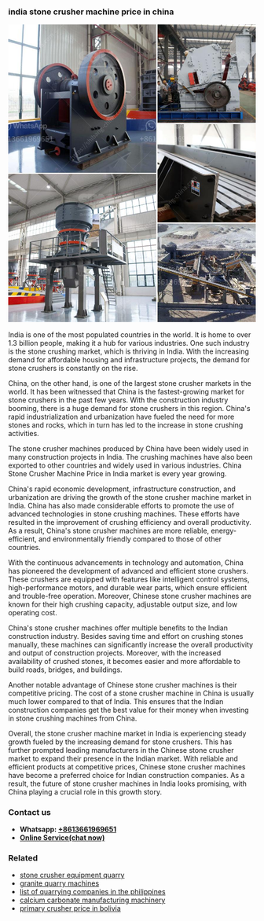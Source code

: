 <h3>india stone crusher machine price in china</h3><img src='1703042072.jpg' alt=''><p>India is one of the most populated countries in the world. It is home to over 1.3 billion people, making it a hub for various industries. One such industry is the stone crushing market, which is thriving in India. With the increasing demand for affordable housing and infrastructure projects, the demand for stone crushers is constantly on the rise.</p><p>China, on the other hand, is one of the largest stone crusher markets in the world. It has been witnessed that China is the fastest-growing market for stone crushers in the past few years. With the construction industry booming, there is a huge demand for stone crushers in this region. China's rapid industrialization and urbanization have fueled the need for more stones and rocks, which in turn has led to the increase in stone crushing activities.</p><p>The stone crusher machines produced by China have been widely used in many construction projects in India. The crushing machines have also been exported to other countries and widely used in various industries. China Stone Crusher Machine Price in India market is every year growing.</p><p>China's rapid economic development, infrastructure construction, and urbanization are driving the growth of the stone crusher machine market in India. China has also made considerable efforts to promote the use of advanced technologies in stone crushing machines. These efforts have resulted in the improvement of crushing efficiency and overall productivity. As a result, China's stone crusher machines are more reliable, energy-efficient, and environmentally friendly compared to those of other countries.</p><p>With the continuous advancements in technology and automation, China has pioneered the development of advanced and efficient stone crushers. These crushers are equipped with features like intelligent control systems, high-performance motors, and durable wear parts, which ensure efficient and trouble-free operation. Moreover, Chinese stone crusher machines are known for their high crushing capacity, adjustable output size, and low operating cost.</p><p>China's stone crusher machines offer multiple benefits to the Indian construction industry. Besides saving time and effort on crushing stones manually, these machines can significantly increase the overall productivity and output of construction projects. Moreover, with the increased availability of crushed stones, it becomes easier and more affordable to build roads, bridges, and buildings.</p><p>Another notable advantage of Chinese stone crusher machines is their competitive pricing. The cost of a stone crusher machine in China is usually much lower compared to that of India. This ensures that the Indian construction companies get the best value for their money when investing in stone crushing machines from China.</p><p>Overall, the stone crusher machine market in India is experiencing steady growth fueled by the increasing demand for stone crushers. This has further prompted leading manufacturers in the Chinese stone crusher market to expand their presence in the Indian market. With reliable and efficient products at competitive prices, Chinese stone crusher machines have become a preferred choice for Indian construction companies. As a result, the future of stone crusher machines in India looks promising, with China playing a crucial role in this growth story.</p><h3>Contact us</h3><ul><li><strong>Whatsapp:&nbsp;<a href="https://wa.me/8613661969651">+8613661969651</a></strong></li><li><a href="https://swt.shibang-china.com/?git&amp;zhl&amp;india stone crusher machine price in china"><strong>Online Service(chat now)</strong></a></li></ul><h3>Related</h3><ul><li><a href='stone crusher equipment quarry.md'>stone crusher equipment quarry</a></li><li><a href='granite quarry machines.md'>granite quarry machines</a></li><li><a href='list of quarrying companies in the philippines.md'>list of quarrying companies in the philippines</a></li><li><a href='calcium carbonate manufacturing machinery.md'>calcium carbonate manufacturing machinery</a></li><li><a href='primary crusher price in bolivia.md'>primary crusher price in bolivia</a></li></ul>